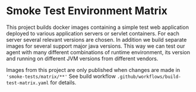 # Smoke Test Environment Matrix
This project builds docker images containing a simple test web application deployed to various
application servers or servlet containers. For each server several relevant versions are chosen.
In addition we build separate images for several support major java versions.
This way we can test our agent with many different combinations of runtime environment,
its version and running on different JVM versions from different vendors.

Images from this project are only published when changes are made in `'smoke-tests/matrix/**'`
See build workflow `.github/workflows/build-test-matrix.yaml` for details.